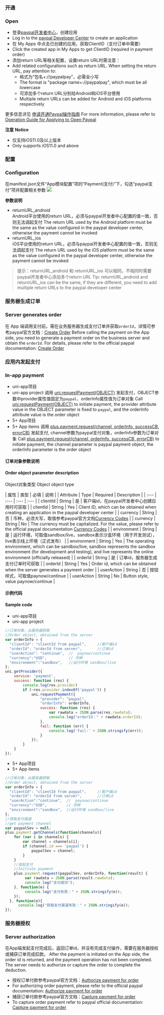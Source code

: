 ### 开通  
### Open
- 登录[paypal开发者中心](https://developer.paypal.com/developer/applications)，创建应用
- Log in to the [paypal Developer Center](https://developer.paypal.com/developer/applications) to create an application
- 在 My Apps 中点击已创建的应用，获取ClientID（支付订单中需要）
- Click the created app in My Apps to get ClientID (required in payment order)
- 添加return URL等相关配置，设置return URL时需注意：
- Add related configurations such as return URL. When setting the return URL, pay attention to:
  + 格式为“包名+://paypalpay”，必需全小写
  + The format is "package name+://paypalpay", which must be all lowercase
  + 可添加多个return URL分别给Android和iOS平台使用
  + Multiple return URLs can be added for Android and iOS platforms respectively

更多信息详见 [申请开通Paypal操作指南](https://uniapp.dcloud.io/app-payment-paypal-open)
For more information, please refer to [Operation Guide for Applying to Open Paypal](https://uniapp.dcloud.io/app-payment-paypal-open)

**注意**
**Notice**
- 仅支持iOS11.0及以上版本
- Only supports iOS11.0 and above

### 配置  
### Configuration
在manifest.json文件“App模块配置”项的“Payment(支付)”下，勾选“paypal支付”项并配置相关参数
![](https://native-res.dcloud.net.cn/images/uniapp/payment/paypal_setup_manifest_info.png)

**参数说明**  
- returnURL_android  
Android平台使用的return URL，必须与paypal开发者中心配置的值一致，否则无法调起支付
The return URL used by the Android platform must be the same as the value configured in the paypal developer center, otherwise the payment cannot be invoked
- returnURL_ios  
iOS平台使用的return URL，必须与paypal开发者中心配置的值一致，否则无法调起支付
The return URL used by the iOS platform must be the same as the value configured in the paypal developer center, otherwise the payment cannot be invoked

> 提示：returnURL_android 和 returnURL_ios 可以相同，不相同时需要paypal开发者中心添加多个return URL
> Tip: returnURL_android and returnURL_ios can be the same, if they are different, you need to add multiple return URLs to the paypal developer center


### 服务器生成订单
### Server generates order
在 App 端调用支付前，需在业务服务器生成支付订单并获取`orderId`，详情可参考paypal官方文档：[Create Order](https://developer.paypal.com/api/orders/v2/#orders_create)
Before calling the payment on the App side, you need to generate a payment order on the business server and obtain the `orderId`. For details, please refer to the official paypal documentation: [Create Order](https://developer.paypal.com/api/orders/v2/#orders_create )


### 应用内发起支付
### In-app payment

- uni-app项目  
- uni-app project
调用 [uni.requestPayment(OBJECT)](https://uniapp.dcloud.io/api/plugins/payment?id=requestpayment) 发起支付，OBJECT参数中provider属性值固定为`paypal`、orderInfo属性值为订单对象
Call [uni.requestPayment(OBJECT)](https://uniapp.dcloud.io/api/plugins/payment?id=requestpayment) to initiate payment, the provider attribute value in the OBJECT parameter is fixed to `paypal`, and the orderInfo attribute value is the order object
- 5+ App项目  
- 5+ App items
调用 [plus.payment.request(channel, orderInfo, successCB, errorCB)](https://www.html5plus.org/doc/zh_cn/payment.html#plus.payment.request) 发起支付, channel参数为paypal支付对象，orderInfo参数为订单对象
Call [plus.payment.request(channel, orderInfo, successCB, errorCB)](https://www.html5plus.org/doc/zh_cn/payment.html#plus.payment.request) to initiate payment, the channel parameter is paypal payment object, the orderInfo parameter is the order object

#### 订单对象参数说明  
#### Order object parameter description
Object对象类型
Object object type

| 属性 | 类型 | 必填 | 说明 |
| Attribute | Type | Required | Description |
| :--- | :--- | :--- | :--- |
| clientId | String | 是 | 客户端id，在paypal开发者中心创建应用时可获取 |
| clientId | String | Yes | Client ID, which can be obtained when creating an application in the paypal developer center |
| currency | String | 否 | 币种，必须大写，取值参考paypal官方文档[Currency Codes](https://developer.paypal.com/docs/api/reference/currency-codes/) |
| currency | String | No | The currency must be capitalized. For the value, please refer to the official paypal documentation [Currency Codes](https://developer.paypal.com/docs/api/reference/currency-codes/) |
| environment | String | 是 | 运行环境，可取值sandbox/live，sandbox表示沙盒环境（用于开发测试），live表示线上环境（正式发布） |
| environment | String | Yes | The operating environment, which can be sandbox/live, sandbox represents the sandbox environment (for development and testing), and live represents the online environment (officially released) |
| orderId | String | 是 | 订单id，服务器生成支付订单时可获取 |
| orderId | String | Yes | Order id, which can be obtained when the server generates a payment order |
| userAction | String | 否 | 按钮样式，可取值paynow/continue |
| userAction | String | No | Button style, value paynow/continue |


#### 示例代码  
#### Sample code
- uni-app项目  
- uni-app project
``` js
//订单对象，从服务器获取
//Order object, obtained from the server
var orderInfo = {
  "clientId": "clientId from paypal",     //客户端id
  "orderId": "orderId from server",       //订单id
  "userAction": "continue",  //  paynow/continue
  "currency":"USD",          // 币种  
  "environment":"sandbox",   //运行环境 sandbox/live
};
uni.getProvider({
    service: 'payment',
    success: function (res) {
        console.log(res.provider)
        if (~res.provider.indexOf('paypal')) {
            uni.requestPayment({
                "provider": "paypal", 
                "orderInfo": orderInfo,
                success: function (res) {
                    var rawdata = JSON.parse(res.rawdata);
                    console.log("orderId：" + rawdata.orderId);
                },
                fail: function (err) {
                    console.log('fail:' + JSON.stringify(err));
                }
            });
        }
    }
});
```

- 5+ App项目  
- 5+ App items
``` js    
//订单对象，从服务器获取
//Order object, obtained from the server
var orderInfo = {
  "clientId": "clientId from paypal",     //客户端id
  "orderId": "orderId from server",       //订单id
  "userAction":"continue",  //  paynow/continue
  "currency":"USD",         // 币种  
  "environment":"sandbox",  //运行环境 sandbox/live
};
//获取支付渠道
//get payment channel
var paypalSev = null;
plus.payment.getChannels(function(channels){
    for (var i in channels) {
        var channel = channels[i];
        if (channel.id === 'paypal') {
            paypalSev = channel;
        }
    }
    //发起支付
    //Initiate payment
    plus.payment.request(paypalSev, orderInfo, function(result) {
         var rawdata = JSON.parse(result.rawdata);
         console.log("支付成功");
    }, function(e) {
         console.log("支付失败：" + JSON.stringify(e));
    });
  }, function(e){
      console.log("获取支付渠道失败：" + JSON.stringify(e));
});
```


### 服务器授权  
### Server authorization
在App端发起支付完成后，返回订单id，并没有完成支付操作，需要在服务器授权或捕获订单完成扣款。
After the payment is initiated on the App side, the order id is returned, and the payment operation has not been completed. The server needs to authorize or capture the order to complete the deduction.
- 授权订单付款参考paypal官方文档：[Authorize payment for order](https://developer.paypal.com/api/orders/v2/#orders_authorize)  
- For authorizing order payment, please refer to the official paypal documentation: [Authorize payment for order](https://developer.paypal.com/api/orders/v2/#orders_authorize)
- 捕获订单付款参考paypal官方文档：[Capture payment for order](https://developer.paypal.com/api/orders/v2/#orders_capture)  
- To capture order payment refer to paypal official documentation: [Capture payment for order](https://developer.paypal.com/api/orders/v2/#orders_capture)


